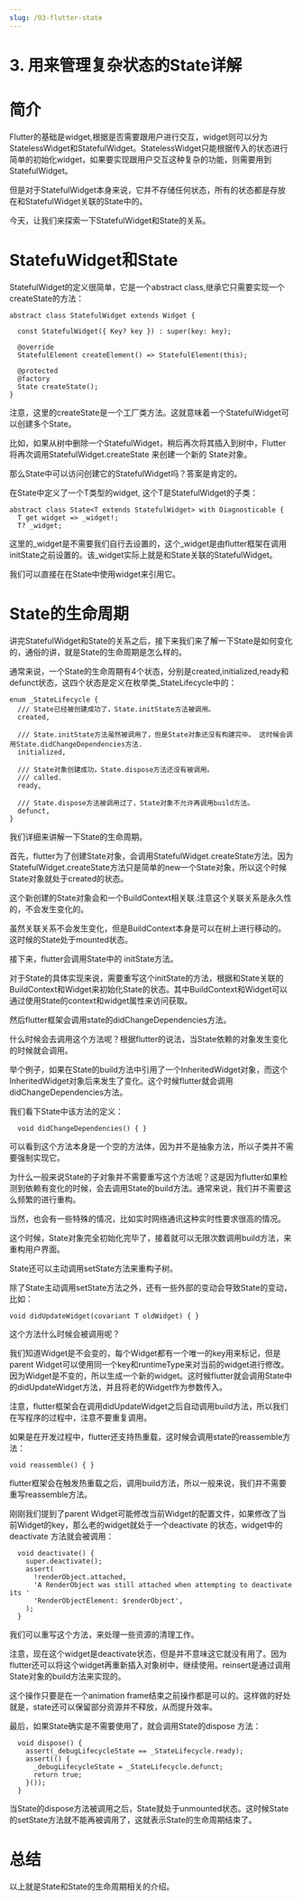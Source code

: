 ```yaml
---
slug: /03-flutter-state
---
```


# 3. 用来管理复杂状态的State详解



# 简介

Flutter的基础是widget,根据是否需要跟用户进行交互，widget则可以分为StatelessWidget和StatefulWidget。StatelessWidget只能根据传入的状态进行简单的初始化widget，如果要实现跟用户交互这种复杂的功能，则需要用到StatefulWidget。

但是对于StatefulWidget本身来说，它并不存储任何状态，所有的状态都是存放在和StatefulWidget关联的State中的。

今天，让我们来探索一下StatefulWidget和State的关系。

# StatefuWidget和State

StatefulWidget的定义很简单，它是一个abstract class,继承它只需要实现一个createState的方法：

```
abstract class StatefulWidget extends Widget {
 
  const StatefulWidget({ Key? key }) : super(key: key);

  @override
  StatefulElement createElement() => StatefulElement(this);

  @protected
  @factory
  State createState(); 
}
```

注意，这里的createState是一个工厂类方法。这就意味着一个StatefulWidget可以创建多个State。

比如，如果从树中删除一个StatefulWidget，稍后再次将其插入到树中，Flutter将再次调用StatefulWidget.createState 来创建一个新的 State对象。

那么State中可以访问创建它的StatefulWidget吗？答案是肯定的。

在State中定义了一个T类型的widget, 这个T是StatefulWidget的子类：

```
abstract class State<T extends StatefulWidget> with Diagnosticable {
  T get widget => _widget!;
  T? _widget;
```

这里的_widget是不需要我们自行去设置的，这个_widget是由flutter框架在调用initState之前设置的。该_widget实际上就是和State关联的StatefulWidget。

我们可以直接在在State中使用widget来引用它。

# State的生命周期

讲完StatefulWidget和State的关系之后，接下来我们来了解一下State是如何变化的，通俗的讲，就是State的生命周期是怎么样的。

通常来说，一个State的生命周期有4个状态，分别是created,initialized,ready和defunct状态，这四个状态是定义在枚举类_StateLifecycle中的：

```
enum _StateLifecycle {
  /// State已经被创建成功了，State.initState方法被调用。
  created,

  /// State.initState方法虽然被调用了，但是State对象还没有构建完毕。 这时候会调用State.didChangeDependencies方法.
  initialized,

  /// State对象创建成功，State.dispose方法还没有被调用。
  /// called.
  ready,

  /// State.dispose方法被调用过了，State对象不允许再调用build方法。
  defunct,
}

```

我们详细来讲解一下State的生命周期。

首先，flutter为了创建State对象，会调用StatefulWidget.createState方法。因为StatefulWidget.createState方法只是简单的new一个State对象，所以这个时候State对象就处于created的状态。

这个新创建的State对象会和一个BuildContext相关联.注意这个关联关系是永久性的，不会发生变化的。

虽然关联关系不会发生变化，但是BuildContext本身是可以在树上进行移动的。这时候的State处于mounted状态。

接下来，flutter会调用State中的 initState方法。

对于State的具体实现来说，需要重写这个initState的方法，根据和State关联的BuildContext和Widget来初始化State的状态。其中BuildContext和Widget可以通过使用State的context和widget属性来访问获取。

然后flutter框架会调用state的didChangeDependencies方法。

什么时候会去调用这个方法呢？根据flutter的说法，当State依赖的对象发生变化的时候就会调用。

举个例子，如果在State的build方法中引用了一个InheritedWidget对象，而这个InheritedWidget对象后来发生了变化。这个时候flutter就会调用didChangeDependencies方法。

我们看下State中该方法的定义：

```
  void didChangeDependencies() { }
```

可以看到这个方法本身是一个空的方法体，因为并不是抽象方法，所以子类并不需要强制实现它。

为什么一般来说State的子对象并不需要重写这个方法呢？这是因为flutter如果检测到依赖有变化的时候，会去调用State的build方法。通常来说，我们并不需要这么频繁的进行重构。

当然，也会有一些特殊的情况，比如实时网络通讯这种实时性要求很高的情况。

这个时候，State对象完全初始化完毕了，接着就可以无限次数调用build方法，来重构用户界面。

State还可以主动调用setState方法来重构子树。

除了State主动调用setState方法之外，还有一些外部的变动会导致State的变动，比如：

```
void didUpdateWidget(covariant T oldWidget) { }
```

这个方法什么时候会被调用呢？

我们知道Widget是不会变的，每个Widget都有一个唯一的key用来标记，但是parent Widget可以使用同一个key和runtimeType来对当前的widget进行修改。因为Widget是不变的，所以生成一个新的widget。这时候flutter就会调用State中的didUpdateWidget方法，并且将老的Widget作为参数传入。

注意，flutter框架会在调用didUpdateWidget之后自动调用build方法，所以我们在写程序的过程中，注意不要重复调用。

如果是在开发过程中，flutter还支持热重载，这时候会调用state的reassemble方法：

```
void reassemble() { }
```

flutter框架会在触发热重载之后，调用build方法，所以一般来说，我们并不需要重写reassemble方法。

刚刚我们提到了parent Widget可能修改当前Widget的配置文件，如果修改了当前Widget的key，那么老的widget就处于一个deactivate 的状态，widget中的deactivate 方法就会被调用：

```
  void deactivate() {
    super.deactivate();
    assert(
      !renderObject.attached,
      'A RenderObject was still attached when attempting to deactivate its '
      'RenderObjectElement: $renderObject',
    );
  }
```

我们可以重写这个方法，来处理一些资源的清理工作。

注意，现在这个widget是deactivate状态，但是并不意味这它就没有用了。因为flutter还可以将这个widget再重新插入对象树中，继续使用。reinsert是通过调用State对象的build方法来实现的。

这个操作只要是在一个animation frame结束之前操作都是可以的。这样做的好处就是，state还可以保留部分资源并不释放，从而提升效率。

最后，如果State确实是不需要使用了，就会调用State的dispose 方法：

```
  void dispose() {
    assert(_debugLifecycleState == _StateLifecycle.ready);
    assert(() {
      _debugLifecycleState = _StateLifecycle.defunct;
      return true;
    }());
  }
```

当State的dispose方法被调用之后，State就处于unmounted状态。这时候State的setState方法就不能再被调用了，这就表示State的生命周期结束了。

# 总结

以上就是State和State的生命周期相关的介绍。










